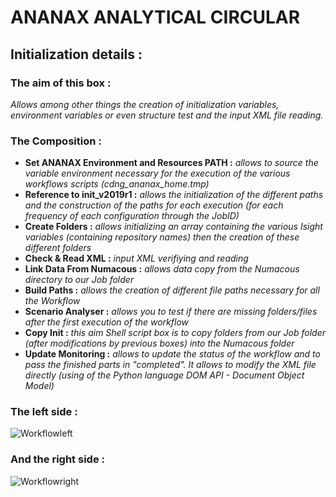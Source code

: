 # ANANAX ANALYTICAL CIRCULAR
## Initialization details :
### The aim of this box :
*Allows among other things the creation of initialization variables, environment variables or even structure test and the input XML file reading.*

### The Composition :

- __Set ANANAX Environment and Resources PATH :__ *allows to source the variable environment necessary for the execution of the various workflows scripts (cdng_ananax_home.tmp)*
- __Reference to init_v2019r1 :__ *allows the initialization of the different paths and the construction of the paths for each execution (for each frequency of each configuration through the JobID)*
- __Create Folders :__ *allows initializing an array containing the various Isight variables (containing repository names) then the creation of these different folders*
- __Check & Read XML :__ *input XML verifiying and reading*
- __Link Data From Numacous :__ *allows data copy from the Numacous directory to our Job folder*
- __Build Paths :__ *allows the creation of different file paths necessary for all the Workflow*
- __Scenario Analyser :__ *allows you to test if there are missing folders/files after the first execution of the workflow*
- __Copy Init :__ *this aim Shell script box is to copy folders from our Job folder (after modifications by previous boxes) into the Numacous folder*
- __Update Monitoring :__ *allows to update the status of the workflow and to pass the finished parts in "completed". It allows to modify the XML file directly (using of the Python language DOM API - Document Object Model)*

### The left side :

![Workflowleft](https://user-images.githubusercontent.com/45098441/86895578-f99bf900-c104-11ea-886b-6301fba9bf44.JPG)

### And the right side :

![Workflowright](https://user-images.githubusercontent.com/45098441/86895580-fa348f80-c104-11ea-932e-a843720f7c14.JPG)
